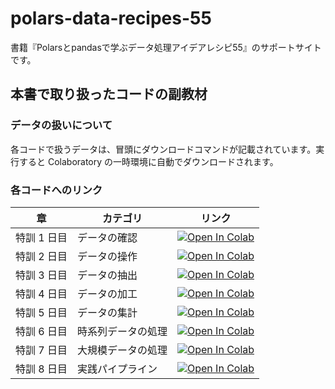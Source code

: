 # polars-data-recipes-55
書籍『Polarsとpandasで学ぶデータ処理アイデアレシピ55』のサポートサイトです。

## 本書で取り扱ったコードの副教材

### データの扱いについて
各コードで扱うデータは、冒頭にダウンロードコマンドが記載されています。実行すると Colaboratory の一時環境に自動でダウンロードされます。

### 各コードへのリンク
| 章 | カテゴリ | リンク |
| --- | --- | --- |
| 特訓 1 日目 | データの確認 | [![Open In Colab](https://colab.research.google.com/assets/colab-badge.svg)](https://colab.research.google.com/drive/1S8se8Q7yHWG4vaqFphmJmBjaCdqEvCF8?usp=sharing) |
| 特訓 2 日目 | データの操作 | [![Open In Colab](https://colab.research.google.com/assets/colab-badge.svg)](https://colab.research.google.com/drive/1_mW_5SqaD42LJ727Tw946A2KYQTLcBlZ?usp=sharing) |
| 特訓 3 日目 | データの抽出 | [![Open In Colab](https://colab.research.google.com/assets/colab-badge.svg)](https://colab.research.google.com/drive/1kgsGYBw8kDsYPm_4SErUmQnrITjAXMso?usp=sharing) |
| 特訓 4 日目 | データの加工 | [![Open In Colab](https://colab.research.google.com/assets/colab-badge.svg)](https://colab.research.google.com/drive/1M9ir46MBWwXb8H0OqGCV_G5UgxphpfXX?usp=sharing) |
| 特訓 5 日目 | データの集計 |  [![Open In Colab](https://colab.research.google.com/assets/colab-badge.svg)](https://colab.research.google.com/drive/1U2PO6dqU4jq2tMqYLkRAkEpTWnu-0l5d?usp=sharing) |
| 特訓 6 日目 | 時系列データの処理 | [![Open In Colab](https://colab.research.google.com/assets/colab-badge.svg)](https://colab.research.google.com/drive/19k7fqp7nnw7gYexmJjXsGf_vVN6SD6xr?usp=sharing) |
| 特訓 7 日目 | 大規模データの処理 | [![Open In Colab](https://colab.research.google.com/assets/colab-badge.svg)](https://colab.research.google.com/drive/1l1NZOnMkwDVhoDdGu9GcPUn6MX4BDoNf?usp=sharing) |
| 特訓 8 日目 | 実践パイプライン | [![Open In Colab](https://colab.research.google.com/assets/colab-badge.svg)](https://colab.research.google.com/drive/1ZCw8S7DEdQoLNzBpQQpUprJTt9R7Ejnh?usp=sharing) |
